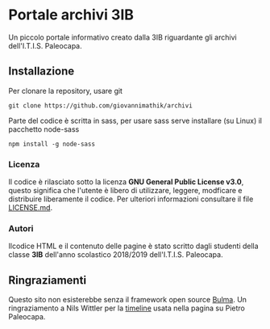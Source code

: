 # Portale archivi  3IB
Un piccolo portale informativo creato dalla 3IB riguardante gli archivi dell'I.T.I.S. Paleocapa.

## Installazione
Per clonare la repository, usare git
```
git clone https://github.com/giovannimathik/archivi
```
Parte del codice è scritta in sass, per usare sass serve installare (su Linux) il pacchetto node-sass
```
npm install -g node-sass
```
### Licenza
Il codice è rilasciato sotto la licenza **GNU General Public License v3.0**, questo significa che l'utente è libero di utilizzare, leggere, modficare e distribuire liberamente il codice. Per ulteriori informazioni consultare il file [LICENSE.md](LICENSE.md).

### Autori
Ilcodice HTML e il contenuto delle pagine è stato scritto dagli studenti della classe **3IB** dell'anno scolastico 2018/2019 dell'I.T.I.S. Paleocapa.

## Ringraziamenti
Questo sito non esisterebbe senza il framework open source [Bulma](https://bulma.io).
Un ringraziamento a Nils Wittler per la [timeline](https://codepen.io/NilsWe/pen/FemfK) usata nella pagina su Pietro Paleocapa.
